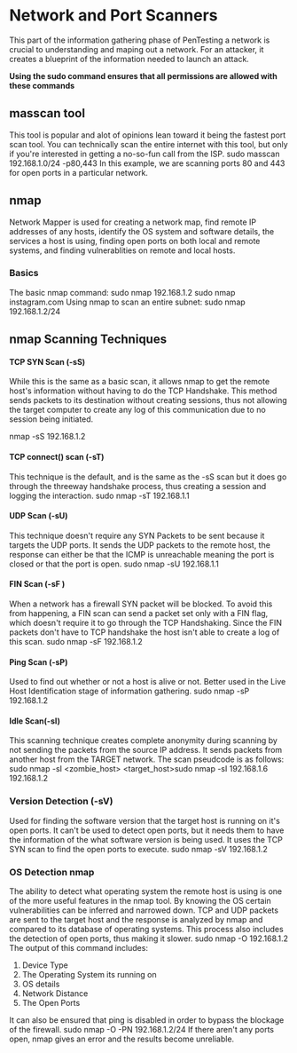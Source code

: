 # Network and Port Scanners

This part of the information gathering phase of PenTesting a network is crucial to understanding and maping out a network. For an attacker, it creates a blueprint of the information needed to launch an attack. 

**Using the sudo command ensures that all permissions are allowed with these commands**

## masscan tool 

This tool is popular and alot of opinions lean toward it being the fastest port scan tool. You can technically scan the entire internet with this tool, but only if you're interested in getting a no-so-fun call from the ISP. 
sudo masscan 192.168.1.0/24 -p80,443
In this example, we are scanning ports 80 and 443 for open ports in a particular network. 

## nmap

Network Mapper is used for creating a network map, find remote IP addresses of any hosts, identify the OS system and software details, the services a host is using, finding open ports on both local and remote systems, and finding vulnerablities on remote and local hosts.

### Basics

The basic nmap command:
sudo nmap 192.168.1.2 sudo nmap instagram.com
Using nmap to scan an entire subnet:
sudo nmap 192.168.1.2/24
## nmap Scanning Techniques 

#### TCP SYN Scan (-sS)

While this is the same as a basic scan, it allows nmap to get the remote host's information without having to do the TCP Handshake. This method sends packets to its destination without creating sessions, thus not allowing the target computer to create any log of this communication due to no session being initiated. 

nmap -sS 192.168.1.2

#### TCP connect() scan (-sT)

This technique is the default, and is the same as the -sS scan but it does go through the threeway handshake process, thus creating a session and logging the interaction. 
sudo nmap -sT 192.168.1.1 
#### UDP Scan (-sU)

This technique doesn't require any SYN Packets to be sent because it targets the UDP ports. It sends the UDP packets to the remote host, the response can either be that the ICMP is unreachable meaning the port is closed or that the port is open. 
sudo nmap -sU 192.168.1.1
#### FIN Scan (-sF ) 

When a network has a firewall SYN packet will be blocked. To avoid this from happening, a FIN scan can send a packet set only with a FIN flag, which doesn't require it to go through the TCP Handshaking. Since the FIN packets don't have to TCP handshake the host isn't able to create a log of this scan. 
sudo nmap -sF 192.168.1.2
#### Ping Scan (-sP)

Used to find out whether or not a host is alive or not. Better used in the Live Host Identification stage of information gathering. 
sudo nmap -sP 192.168.1.2
#### Idle Scan(-sI) 

This scanning technique creates complete anonymity during scanning by not sending the packets from the source IP address. It sends packets from another host from the TARGET network. The scan pseudcode is as follows:
sudo nmap -sI <zombie_host> <target_host>sudo nmap -sI 192.168.1.6 192.168.1.2
### Version Detection (-sV)

Used for finding the software version that the target host is running on it's open ports. It can't be used to detect open ports, but it needs them to have the information of the what software version is being used. It uses the TCP SYN scan to find the open ports to execute.
sudo nmap -sV 192.168.1.2
### OS Detection nmap

The ability to detect what operating system the remote host is using is one of the more useful features in the nmap tool. By knowing the OS certain vulnerabilities can be inferred and narrowed down. TCP and UDP packets are sent to the target host and the response is analyzed by nmap and compared to its database of operating systems. This process also includes the detection of open ports, thus making it slower.
sudo nmap -O 192.168.1.2
The output of this command includes:

1. Device Type
2. The Operating System its running on
3. OS details
4. Network Distance
5. The Open Ports

It can also be ensured that ping is disabled in order to bypass the blockage of the firewall. 
sudo nmap -O -PN 192.168.1.2/24
If there aren't any ports open, nmap gives an error and the results become unreliable. 
